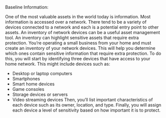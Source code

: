 Baseline Information:

One of the most valuable assets in the world today is information. Most information is accessed over a network. There tend to be a variety of devices connected to a network and each is a potential entry point to other assets.
An inventory of network devices can be a useful asset management tool. An inventory can highlight sensitive assets that require extra protection.
You’re operating a small business from your home and must create an inventory of your network devices. This will help you determine which ones contain sensitive information that require extra protection.
To do this, you will start by identifying three devices that have access to your home network. This might include devices such as:
- Desktop or laptop computers
- Smartphones
- Smart home devices
- Game consoles
- Storage devices or servers
- Video streaming devices
Then, you’ll list important characteristics of each device such as its owner, location, and type. Finally, you will assign each device a level of sensitivity based on how important it is to protect.
